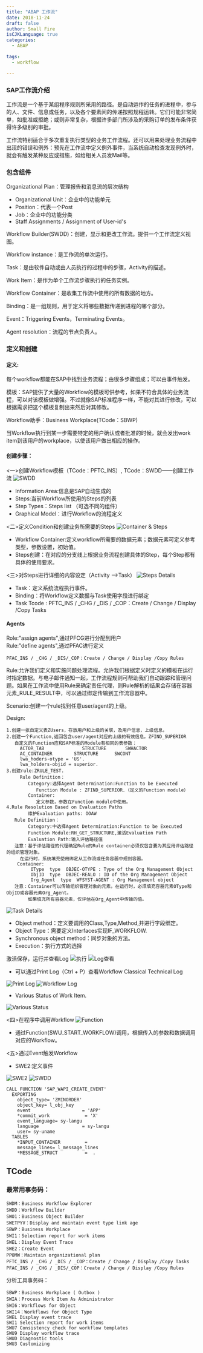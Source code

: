 ```yaml
---
title: "ABAP 工作流"
date: 2018-11-24
draft: false
author: Small Fire
isCJKLanguage: true
categories: 
  - ABAP

tags: 
  - workflow

---
```



### SAP工作流介绍
   工作流是一个基于某组程序规则所采用的路径。是自动运作的任务的进程中，参与的人、文件、信息或任务，以及各个要素间的传递按照规程运转。它们可能非常简单，如批准或拒绝；或则非常复杂，根据许多部门所涉及的采购订单的发布条件获得许多级别的审批。

   工作流特别适合于多次重复执行类型的业务工作流程。还可以用来处理业务流程中出现的错误和例外：预先在工作流中定义例外事件，当系统自动检查发现例外时，就会有触发某种反应或措施，如给相关人员发Mail等。

### 包含组件 ###

Organizational Plan：管理报告和消息流的层次结构

- Organizational Unit：企业中的功能单元
- Position：代表一个Post
- Job：企业中的功能分类
- Staff Assignments / Assignment of User-id's 

Workflow Builder(SWDD)：创建，显示和更改工作流。提供一个工作流定义视图。

Workflow instance：是工作流的单次运行。 

Task：是由软件自动或由人员执行的过程中的步骤，Activity的描述。 

Work Item：是作为单个工作流步骤执行的任务实例。 

Workflow Container：是收集工作流中使用的所有数据的地方。 

Binding：是一组规则，用于定义将哪些数据传递到进程的哪个部分。 

Event：Triggering Events，Terminating Events。

Agent resolution：流程的节点负责人。

### 定义和创建 ###

#### 定义: ####
   每个workflow都能在SAP中找到业务流程；由很多步骤组成；可以由事件触发。

   模板：SAP提供了大量的Workflow的模板可供参考，如果不符合具体的业务流程，可以对该模板做增强。不过就像SAP标准程序一样，不能对其进行修改，可以根据需求把这个模板复制出来然后对其修改。

   Workflow助手：Business Workplace(TCode：SBWP)

   当Workflow执行到某一步需要特定的用户确认或者批准的时候，就会发出work item到该用户的workplace，以使该用户做出相应的操作。

#### 创建步骤： ####
<一>创建Workflow模板（TCode：PFTC_INS）,  TCode：SWDD——创建工作流
![SWDD](/images/WorkFlow/SWDD.png)

 - Information Area:信息是SAP自动生成的
 - Steps:当前Workflow所使用的Steps的列表
 - Step Types：Steps list （可选不同的组件） 
 - Graphical Model：进行Workflow的流程定义

<二>定义Condition和创建业务所需要的Steps
![Container & Steps](/images/WorkFlow/Container.png)

 - Workflow Container:定义workflow所需要的数据元素；数据元素可定义参考类型，参数设置，初始值。
 - Steps创建：在对应的分支线上根据业务流程创建具体的Step，每个Step都有具体的使用要求。

<三>对Steps进行详细的内容设定（Activity —>Task）
![Steps Details](/images/WorkFlow/StepDetail.png)
      
 - Task：定义系统流程执行事件。
 - Binding：将Workflow定义数据与Task使用字段进行绑定
 - Task Tcode : PFTC_INS / _CHG / _DIS / _COP：Create / Change / Display /Copy Tasks

####  Agents  ####

Role:"assign agents",通过PFCG进行分配到用户    
Rule:"define agents",通过PFAC进行定义

   `PFAC_INS / _CHG / _DIS/_COP：Create / Change / Display /Copy Rules`

Rule:允许我们定义和实施问题处理流程。允许我们根据定义时定义的模板在运行时指定数据。与电子邮件通知一起，工作流程规则可帮助我们自动跟踪和管理问题。如果在工作流中使用Rule来确定责任代理，则Rule解析的结果会存储在容器元素_RULE_RESULT中，可以通过绑定传输到工作流容器中。

Scenario:创建一个rule找到任意user/agent的上级。

Design:
```JS
1.创建一张自定义表ZUsers，存放用户和上级的关联，及用户信息，上级信息。
2.创建一个Function,返回包含user/agent对应的上级的有效信息。ZFIND_SUPERIOR
   自定义的Function应和SAP标准的Module有相同的表参数：
     ACTOR_TAB              STRUCTURE       SWHACTOR
     AC_CONTAINER        STRUCTURE      SWCONT
     lwa_hoders-otype = 'US'.
     lwa_holders-objid = superior.
3.创建rule:ZRULE_TEST.
     Rule Definition：
        Category:选择Agent Determination:Function to be Executed
           Function Module : ZFIND_SUPERIOR.（定义的Function module）
        Container:
           定义参数，参数在Function module中使用。
4.Rule Resolution Based on Evaluation Paths
        维护Evaluation paths: OOAW
   Rule Definition：
        Category:中选择Agent Determination:Function to be Executed
        Function Module:RH_GET_STRUCTURE,激活Evaluation Path
        Evaluation Path:输入评估路径值
   注意：基于评估路径的代理确定Rule的Rule container必须仅包含要为其应用评估路径的组织管理对象。
	 在运行时，系统填充使用绑定从工作流或任务容器中规则容器。
    Container:
         OType  type  OBJEC-OTYPE : Type of the Org Management Object
         ObjID  type  OBJEC-REALO : ID of the Org Management Object
         Org_Agent  type  WFSYST-AGENT : Org Management object
   注意：Container可以传输组织管理对象的元素。在运行时，必须填充容器元素OType和ObjID或容器元素Org_Agent。
		如果填充所有容器元素，仅评估在Org_Agent中传输的值。
```
![Task Details](/images/WorkFlow/TaskDetails.png)

- Object method：定义要调用的Class,Type,Method,并进行字段绑定。
- Object Type：需要定义Interfaces实现IF_WORKFLOW.
- Synchronous object method：同步对象的方法。
- Execution：执行方式的选择

激活保存，运行并查看Log
![执行](/images/WorkFlow/Execute.png)
![Log查看](/images/WorkFlow/Log.png)

 - 可以通过Print Log（Ctrl + P）查看Workflow Classical Technical Log

![Print Log](/images/WorkFlow/PrintLog.png)
![Workflow Log](/images/WorkFlow/WorkFlowLog.png)

- Various Status of Work Item.

![Various Status](/images/WorkFlow/VariousStatus.png)

<四>在程序中调用Workflow
![Function](/images/WorkFlow/Function.png)

- 通过Function(SWU_START_WORKFLOW)调用，根据传入的参数和数据调用对应的Workflow。

<五>通过Event触发Workflow
- SWE2:定义事件    

![SWE2](/images/WorkFlow/SWE2.png)
![SWDD](/images/WorkFlow/SWDD2.png)

```JS
CALL FUNCTION 'SAP_WAPI_CREATE_EVENT'
  EXPORTING
    object_type= 'ZMINORDER'
    object_key= l_obj_key
    event                   = 'APP'
    *commit_work             = 'X'
    event_language= sy-langu
    language                = sy-langu
    user= sy-uname
  TABLES
    *INPUT_CONTAINER         =
    message_lines= l_message_lines
    *MESSAGE_STRUCT          =  .
```


## TCode ##
### 最常用事务码：
```JS
SWDM：Business Workflow Explorer
SWDD：Workflow Builder
SWO1：Business Object Builder
SWETPYV：Display and maintain event type link age
SBWP：Business Workplace
SWI1：Selection report for work items
SWEL：Display Event Trace
SWE2：Create Event
PPOMW：Maintain organizational plan
PFTC_INS / _CHG / _DIS / _COP：Create / Change / Display /Copy Tasks
PFAC_INS / _CHG / _DIS/_COP：Create / Change / Display /Copy Rules
```
分析工具事务码： 
```JS
SBWP：Business Workplace ( Outbox )
SWIA：Process Work Item As Administrator
SWI6：Workflows for Object
SWI14：Workflows for Object Type
SWEL Display event trace
SWI1 Selection report for work items
SWU7 Consistency check for workflow templates
SWU9 Display workflow trace
SWUD Diagnostic tools
SWU3 Customizing
```
